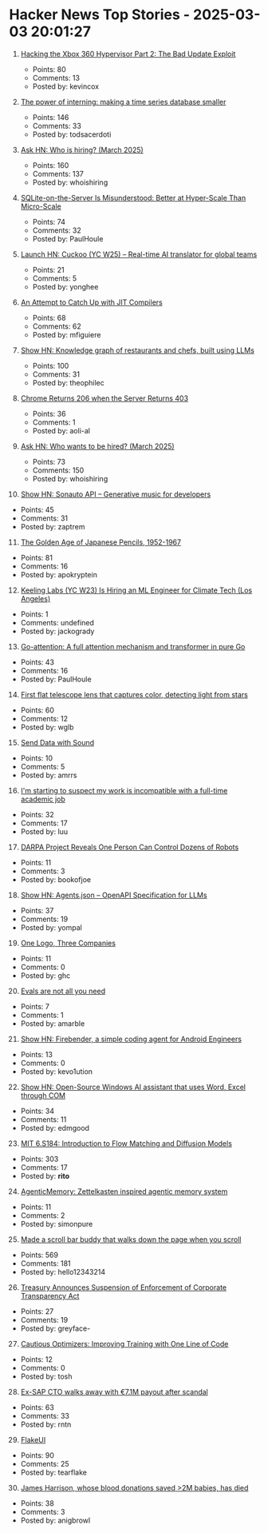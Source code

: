 # Hacker News Top Stories - 2025-03-03 20:01:27

1. [Hacking the Xbox 360 Hypervisor Part 2: The Bad Update Exploit](https://icode4.coffee/?p=1081)
   - Points: 80
   - Comments: 13
   - Posted by: kevincox

2. [The power of interning: making a time series database smaller](https://gendignoux.com/blog/2025/03/03/rust-interning-2000x.html)
   - Points: 146
   - Comments: 33
   - Posted by: todsacerdoti

3. [Ask HN: Who is hiring? (March 2025)](undefined)
   - Points: 160
   - Comments: 137
   - Posted by: whoishiring

4. [SQLite-on-the-Server Is Misunderstood: Better at Hyper-Scale Than Micro-Scale](https://rivet.gg/blog/2025-02-16-sqlite-on-the-server-is-misunderstood)
   - Points: 74
   - Comments: 32
   - Posted by: PaulHoule

5. [Launch HN: Cuckoo (YC W25) – Real-time AI translator for global teams](undefined)
   - Points: 21
   - Comments: 5
   - Posted by: yonghee

6. [An Attempt to Catch Up with JIT Compilers](https://arxiv.org/abs/2502.20547)
   - Points: 68
   - Comments: 62
   - Posted by: mfiguiere

7. [Show HN: Knowledge graph of restaurants and chefs, built using LLMs](https://theophilecantelob.re/blog/2025/foudinge/)
   - Points: 100
   - Comments: 31
   - Posted by: theophilec

8. [Chrome Returns 206 when the Server Returns 403](https://aoli.al/blogs/chrome-bug/)
   - Points: 36
   - Comments: 1
   - Posted by: aoli-al

9. [Ask HN: Who wants to be hired? (March 2025)](undefined)
   - Points: 73
   - Comments: 150
   - Posted by: whoishiring

10. [Show HN: Sonauto API – Generative music for developers](https://sonauto.ai/developers)
   - Points: 45
   - Comments: 31
   - Posted by: zaptrem

11. [The Golden Age of Japanese Pencils, 1952-1967](https://notes.stlartsupply.com/the-golden-age-of-japanese-pencils-1952-1967/)
   - Points: 81
   - Comments: 16
   - Posted by: apokryptein

12. [Keeling Labs (YC W23) Is Hiring an ML Engineer for Climate Tech (Los Angeles)](https://www.keelinglabs.com/jobs)
   - Points: 1
   - Comments: undefined
   - Posted by: jackogrady

13. [Go-attention: A full attention mechanism and transformer in pure Go](https://github.com/takara-ai/go-attention)
   - Points: 43
   - Comments: 16
   - Posted by: PaulHoule

14. [First flat telescope lens that captures color, detecting light from stars](https://phys.org/news/2025-02-flat-telescope-lens-capture-faraway.html)
   - Points: 60
   - Comments: 12
   - Posted by: wglb

15. [Send Data with Sound](https://github.com/solst-ice/chirp)
   - Points: 10
   - Comments: 5
   - Posted by: amrrs

16. [I'm starting to suspect my work is incompatible with a full-time academic job](https://www.humprog.org/~stephen/blog/2025/02/28/#the-mess-im-in)
   - Points: 32
   - Comments: 17
   - Posted by: luu

17. [DARPA Project Reveals One Person Can Control Dozens of Robots](https://spectrum.ieee.org/darpa-robot)
   - Points: 11
   - Comments: 3
   - Posted by: bookofjoe

18. [Show HN: Agents.json – OpenAPI Specification for LLMs](https://github.com/wild-card-ai/agents-json)
   - Points: 37
   - Comments: 19
   - Posted by: yompal

19. [One Logo, Three Companies](https://estilofilos.blogspot.com/2016/03/one-logo-three-companies-i.html)
   - Points: 11
   - Comments: 0
   - Posted by: ghc

20. [Evals are not all you need](https://www.marble.onl/posts/evals_are_not_all_you_need.html)
   - Points: 7
   - Comments: 1
   - Posted by: amarble

21. [Show HN: Firebender, a simple coding agent for Android Engineers](https://docs.firebender.com/get-started/agent)
   - Points: 13
   - Comments: 0
   - Posted by: kevo1ution

22. [Show HN: Open-Source Windows AI assistant that uses Word, Excel through COM](https://github.com/Alkali-Sim/SmartestKid)
   - Points: 34
   - Comments: 11
   - Posted by: edmgood

23. [MIT 6.S184: Introduction to Flow Matching and Diffusion Models](https://diffusion.csail.mit.edu)
   - Points: 303
   - Comments: 17
   - Posted by: __rito__

24. [AgenticMemory: Zettelkasten inspired agentic memory system](https://github.com/WujiangXu/AgenticMemory)
   - Points: 11
   - Comments: 2
   - Posted by: simonpure

25. [Made a scroll bar buddy that walks down the page when you scroll](https://focusfurnace.com/scroll_buddy.html)
   - Points: 569
   - Comments: 181
   - Posted by: hello12343214

26. [Treasury Announces Suspension of Enforcement of Corporate Transparency Act](https://home.treasury.gov/news/press-releases/sb0038)
   - Points: 27
   - Comments: 19
   - Posted by: greyface-

27. [Cautious Optimizers: Improving Training with One Line of Code](https://arxiv.org/abs/2411.16085)
   - Points: 12
   - Comments: 0
   - Posted by: tosh

28. [Ex-SAP CTO walks away with €7.1M payout after scandal](https://www.theregister.com/2025/03/03/former_sap_cto_payout/)
   - Points: 63
   - Comments: 33
   - Posted by: rntn

29. [FlakeUI](https://github.com/tearflake/flake-ui)
   - Points: 90
   - Comments: 25
   - Posted by: tearflake

30. [James Harrison, whose blood donations saved >2M babies, has died](https://www.npr.org/2025/03/03/nx-s1-5316163/james-harrison-blood-donor)
   - Points: 38
   - Comments: 3
   - Posted by: anigbrowl


